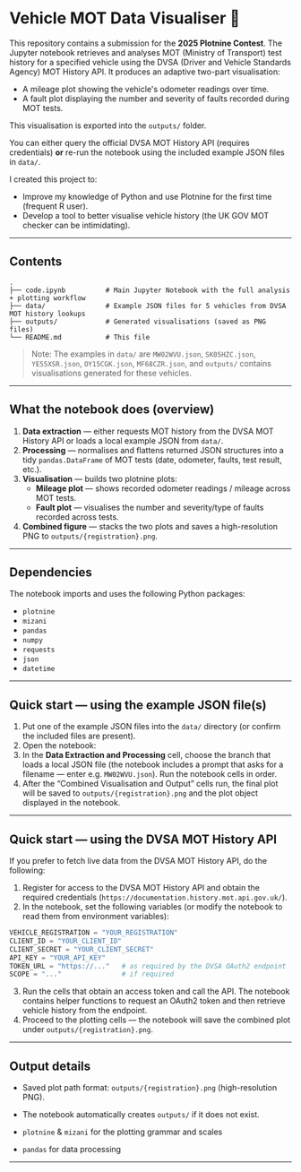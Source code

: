 # Vehicle MOT Data Visualiser 🚗

This repository contains a submission for the **2025 Plotnine Contest**. The Jupyter notebook retrieves and analyses MOT (Ministry of Transport) test history for a specified vehicle using the DVSA (Driver and Vehicle Standards Agency) MOT History API. It produces an adaptive two-part visualisation:

- A mileage plot showing the vehicle's odometer readings over time.
- A fault plot displaying the number and severity of faults recorded during MOT tests.

This visualisation is exported into the `outputs/` folder.

You can either query the official DVSA MOT History API (requires credentials) **or** re-run the notebook using the included example JSON files in `data/`.

I created this project to:

- Improve my knowledge of Python and use Plotnine for the first time (frequent R user).
- Develop a tool to better visualise vehicle history (the UK GOV MOT checker can be intimidating).

---

## Contents

```
.
├── code.ipynb          # Main Jupyter Notebook with the full analysis + plotting workflow
├── data/               # Example JSON files for 5 vehicles from DVSA MOT history lookups
├── outputs/            # Generated visualisations (saved as PNG files)
└── README.md           # This file
```

> Note: The examples in `data/` are `MW02WVU.json`, `SK05HZC.json`, `YE55XSR.json`, `OY15CGK.json`, `MF68CZR.json`, and `outputs/` contains visualisations generated for these vehicles.

---

## What the notebook does (overview)

1. **Data extraction** — either requests MOT history from the DVSA MOT History API or loads a local example JSON from `data/`.
2. **Processing** — normalises and flattens returned JSON structures into a tidy `pandas.DataFrame` of MOT tests (date, odometer, faults, test result, etc.).
3. **Visualisation** — builds two plotnine plots:
   - **Mileage plot** — shows recorded odometer readings / mileage across MOT tests.
   - **Fault plot** — visualises the number and severity/type of faults recorded across tests.
4. **Combined figure** — stacks the two plots and saves a high-resolution PNG to `outputs/{registration}.png`.

---

## Dependencies

The notebook imports and uses the following Python packages:

- `plotnine`
- `mizani`
- `pandas`
- `numpy`
- `requests`
- `json`
- `datetime`

---

## Quick start — using the example JSON file(s)

1. Put one of the example JSON files into the `data/` directory (or confirm the included files are present).
2. Open the notebook:
3. In the **Data Extraction and Processing** cell, choose the branch that loads a local JSON file (the notebook includes a prompt that asks for a filename — enter e.g. `MW02WVU.json`). Run the notebook cells in order.
4. After the “Combined Visualisation and Output” cells run, the final plot will be saved to `outputs/{registration}.png` and the plot object displayed in the notebook.

---

## Quick start — using the DVSA MOT History API

If you prefer to fetch live data from the DVSA MOT History API, do the following:

1. Register for access to the DVSA MOT History API and obtain the required credentials (`https://documentation.history.mot.api.gov.uk/`).
2. In the notebook, set the following variables (or modify the notebook to read them from environment variables):

```python
VEHICLE_REGISTRATION = "YOUR_REGISTRATION"
CLIENT_ID = "YOUR_CLIENT_ID"
CLIENT_SECRET = "YOUR_CLIENT_SECRET"
API_KEY = "YOUR_API_KEY"
TOKEN_URL = "https://..."   # as required by the DVSA OAuth2 endpoint
SCOPE = "..."               # if required
```

3. Run the cells that obtain an access token and call the API. The notebook contains helper functions to request an OAuth2 token and then retrieve vehicle history from the endpoint.
4. Proceed to the plotting cells — the notebook will save the combined plot under `outputs/{registration}.png`.

---

## Output details

- Saved plot path format: `outputs/{registration}.png` (high-resolution PNG).
- The notebook automatically creates `outputs/` if it does not exist.

- `plotnine` & `mizani` for the plotting grammar and scales
- `pandas` for data processing

---


